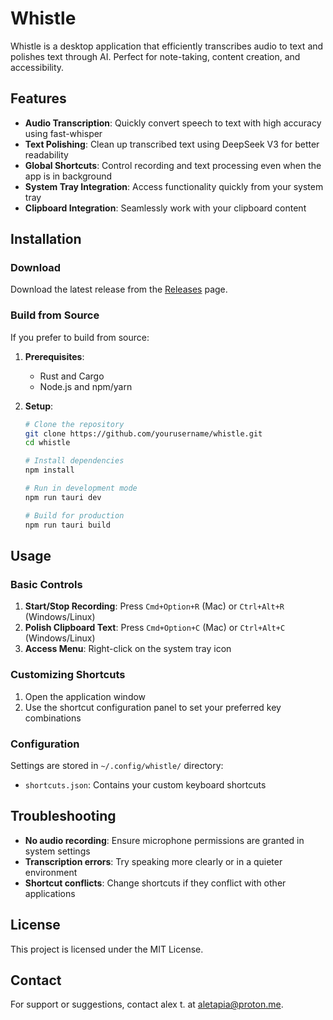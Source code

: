 # Whistle

Whistle is a desktop application that efficiently transcribes audio to text and polishes text
through AI. Perfect for note-taking, content creation, and accessibility.

## Features

- **Audio Transcription**: Quickly convert speech to text with high accuracy using fast-whisper
- **Text Polishing**: Clean up transcribed text using DeepSeek V3 for better readability
- **Global Shortcuts**: Control recording and text processing even when the app is in background
- **System Tray Integration**: Access functionality quickly from your system tray
- **Clipboard Integration**: Seamlessly work with your clipboard content

## Installation

### Download

Download the latest release from the [Releases](https://github.com/yourusername/whistle/releases)
page.

### Build from Source

If you prefer to build from source:

1. **Prerequisites**:

   - Rust and Cargo
   - Node.js and npm/yarn

2. **Setup**:

   ```bash
   # Clone the repository
   git clone https://github.com/yourusername/whistle.git
   cd whistle

   # Install dependencies
   npm install

   # Run in development mode
   npm run tauri dev

   # Build for production
   npm run tauri build
   ```

## Usage

### Basic Controls

1. **Start/Stop Recording**: Press `Cmd+Option+R` (Mac) or `Ctrl+Alt+R` (Windows/Linux)
2. **Polish Clipboard Text**: Press `Cmd+Option+C` (Mac) or `Ctrl+Alt+C` (Windows/Linux)
3. **Access Menu**: Right-click on the system tray icon

### Customizing Shortcuts

1. Open the application window
2. Use the shortcut configuration panel to set your preferred key combinations

### Configuration

Settings are stored in `~/.config/whistle/` directory:

- `shortcuts.json`: Contains your custom keyboard shortcuts

## Troubleshooting

- **No audio recording**: Ensure microphone permissions are granted in system settings
- **Transcription errors**: Try speaking more clearly or in a quieter environment
- **Shortcut conflicts**: Change shortcuts if they conflict with other applications

## License

This project is licensed under the MIT License.

## Contact

For support or suggestions, contact alex t. at [aletapia@proton.me](mailto:aletapia@proton.me).
